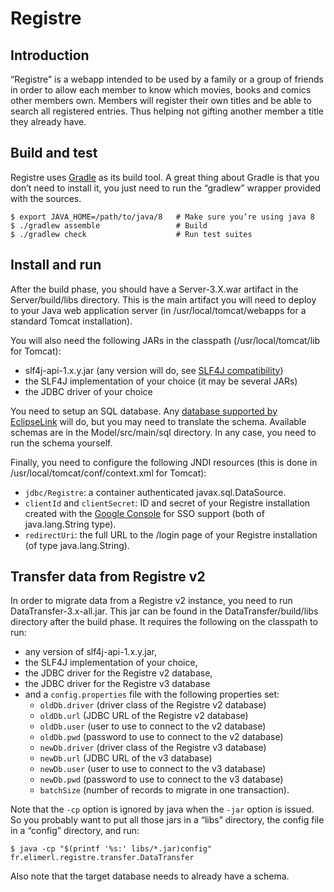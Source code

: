 # Registre

## Introduction

“Registre” is a webapp intended to be used by a family or a group of friends
in order to allow each member to know which movies, books and comics other
members own. Members will register their own titles and be able to search all
registered entries. Thus helping not gifting another member a title they
already have.

## Build and test

Registre uses [Gradle][1] as its build tool. A great thing about Gradle is that
you don’t need to install it, you just need to run the “gradlew” wrapper
provided with the sources.

    $ export JAVA_HOME=/path/to/java/8   # Make sure you’re using java 8
    $ ./gradlew assemble                 # Build
    $ ./gradlew check                    # Run test suites

[1]: https://gradle.org/

## Install and run

After the build phase, you should have a Server-3.X.war artifact in the
Server/build/libs directory. This is the main artifact you will need to deploy
to your Java web application server (in /usr/local/tomcat/webapps for a
standard Tomcat installation).

You will also need the following JARs in the classpath
(/usr/local/tomcat/lib for Tomcat):
 * slf4j-api-1.x.y.jar (any version will do, see [SLF4J compatibility][2])
 * the SLF4J implementation of your choice (it may be several JARs)
 * the JDBC driver of your choice

You need to setup an SQL database. Any [database supported by EclipseLink][4]
will do, but you may need to translate the schema. Available schemas are in the
Model/src/main/sql directory. In any case, you need to run the schema yourself.

Finally, you need to configure the following JNDI resources (this is done in
/usr/local/tomcat/conf/context.xml for Tomcat):
 * `jdbc/Registre`: a container authenticated javax.sql.DataSource.
 * `clientId` and `clientSecret`: ID and secret of your Registre installation
   created with the [Google Console][3] for SSO support
   (both of java.lang.String type).
 * `redirectUri`: the full URL to the /login page of your Registre installation
   (of type java.lang.String).

[2]: https://www.slf4j.org/faq.html#compatibility
[3]: https://console.developers.google.com/
[4]: https://wiki.eclipse.org/EclipseLink/FAQ/JPA#What_databases_are_supported.3F

## Transfer data from Registre v2

In order to migrate data from a Registre v2 instance, you need to run
DataTransfer-3.x-all.jar. This jar can be found in the DataTransfer/build/libs
directory after the build phase. It requires the following on the classpath
to run:
 * any version of slf4j-api-1.x.y.jar,
 * the SLF4J implementation of your choice,
 * the JDBC driver for the Registre v2 database,
 * the JDBC driver for the Registre v3 database
 * and a `config.properties` file with the following properties set:
    * `oldDb.driver` (driver class of the Registre v2 database)
    * `oldDb.url` (JDBC URL of the Registre v2 database)
    * `oldDb.user` (user to use to connect to the v2 database)
    * `oldDb.pwd` (password to use to connect to the v2 database)
    * `newDb.driver` (driver class of the Registre v3 database)
    * `newDb.url` (JDBC URL of the v3 database)
    * `newDb.user` (user to use to connect to the v3 database)
    * `newDb.pwd` (password to use to connect to the v3 database)
    * `batchSize` (number of records to migrate in one transaction).

Note that the `-cp` option is ignored by java when the `-jar` option is issued.
So you probably want to put all those jars in a “libs” directory, the config
file in a “config” directory, and run:

    $ java -cp "$(printf '%s:' libs/*.jar)config" fr.elimerl.registre.transfer.DataTransfer

Also note that the target database needs to already have a schema.
